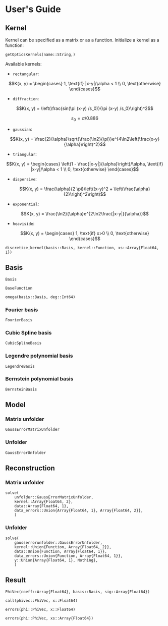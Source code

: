 # User's Guide


## Kernel
Kernel can be specified as a matrix or as a function.
Initialize a kernel as a function:


```@docs
getOpticsKernels(name::String,)
```

Available kernels:
* `rectangular`:
```math
K(x, y) =
\begin{cases}
1, \text{if} |x-y|/\alpha < 1
\\
0, \text{otherwise}
\end{cases}
```

* `diffraction`:
```math
K(x, y) = \left(\frac{sin(\pi (x-y) /s_0)}{\pi (x-y) /s_0}\right)^2
```
```math
s_0=\alpha/0.886
```

* `gaussian`:
```math
K(x, y) = \frac{2}{\alpha}\sqrt{\frac{\ln2}{\pi}}e^{4\ln2\left(\frac{x-y}{\alpha}\right)^2}
```

* `triangular`:
```math
K(x, y) =
\begin{cases}
\left(1 - \frac{|x-y|}{\alpha}\right)/\alpha, \text{if} |x-y|/\alpha < 1
\\
0, \text{otherwise}
\end{cases}
```

* `dispersive`:
```math
K(x, y) = \frac{\alpha}{2 \pi}\left((x-y)^2 + \left(\frac{\alpha}{2}\right)^2\right)
```

* `exponential`:
```math
K(x, y) = \frac{\ln2}{\alpha}e^{2\ln2\frac{|x-y|}{\alpha}}
```

* `heaviside`:
```math
K(x, y) =
\begin{cases}
1, \text{if} x>0
\\
0, \text{otherwise}
\end{cases}
```

```@docs
discretize_kernel(basis::Basis, kernel::Function, xs::Array{Float64, 1})
```

## Basis

```@docs
Basis
```

```@docs
BaseFunction
```

```@docs
omega(basis::Basis, deg::Int64)
```

### Fourier basis

```@docs
FourierBasis
```

### Cubic Spline basis

```@docs
CubicSplineBasis
```

### Legendre polynomial basis

```@docs
LegendreBasis
```

### Bernstein polynomial basis

```@docs
BernsteinBasis
```

## Model
### Matrix unfolder

```@docs
GaussErrorMatrixUnfolder
```


### Unfolder

```@docs
GaussErrorUnfolder
```


## Reconstruction
### Matrix unfolder

```@docs
solve(
    unfolder::GaussErrorMatrixUnfolder,
    kernel::Array{Float64, 2},
    data::Array{Float64, 1},
    data_errors::Union{Array{Float64, 1}, Array{Float64, 2}},
    )
```

### Unfolder

```@docs
solve(
    gausserrorunfolder::GaussErrorUnfolder,
    kernel::Union{Function, Array{Float64, 2}},
    data::Union{Function, Array{Float64, 1}},
    data_errors::Union{Function, Array{Float64, 1}},
    y::Union{Array{Float64, 1}, Nothing},
    )
```
## Result

```@docs
PhiVec(coeff::Array{Float64}, basis::Basis, sig::Array{Float64})
```

```@docs
call(phivec::PhiVec, x::Float64)
```

```@docs
errors(phi::PhiVec, x::Float64)
```

```@docs
errors(phi::PhiVec, xs::Array{Float64})
```
